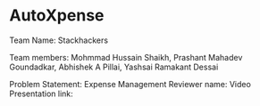 # AutoXpense
Team Name: Stackhackers


Team members: Mohmmad Hussain Shaikh, Prashant Mahadev Goundadkar, Abhishek A Pillai, Yashsai Ramakant Dessai


Problem Statement: Expense Management
Reviewer name: 
Video Presentation link: 
